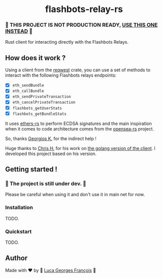 # <h1 align="center"> flashbots-relay-rs </h1>

### 🚧 THIS PROJECT IS NOT PRODUCTION READY, [USE THIS ONE INSTEAD](https://github.com/onbjerg/ethers-flashbots) 🚧

Rust client for interacting directly with the Flashbots Relays.

## How does it work ?

Using a client from the [reqwest](https://crates.io/crates/reqwest) crate, you can use a set of methods to interact with the following Flashbots relays endpoints:

- [X] `eth_sendBundle`
- [X] `eth_callBundle`
- [X] `eth_sendPrivateTransaction`
- [X] `eth_cancelPrivateTransaction`
- [X] `flashbots_getUserStats`
- [X] `flashbots_getBundleStats`

It uses [ethers-rs](https://github.com/gakonst/ethers-rs) to perform ECDSA signatures and the main inspiration when it comes to code architecture comes from the [opensea-rs](https://github.com/gakonst/opensea-rs) project.

So, thanks [Georgios K.](https://github.com/gakonst) for the indirect help !

Huge thanks to [Chris H.](https://github.com/metachris/) for his work on [the golang version of the client](https://github.com/metachris/flashbotsrpc).
I developed this project based on his version.

## Getting started !

### 🚧 The project is still under dev. 🚧

Please be careful when using it and don't use it in main net for now.

### Installation

TODO.

### Quickstart

TODO.

## Author

Made with ❤️ by 🤖 [Luca Georges François](https://github.com/0xpanoramix) 🤖
